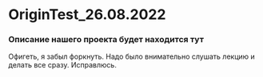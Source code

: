 # OriginTest_26.08.2022
### Описание нашего проекта будет находится тут
Офигеть, я забыл форкнуть. Надо было внимательно слушать лекцию и делать все сразу. Исправлюсь.
